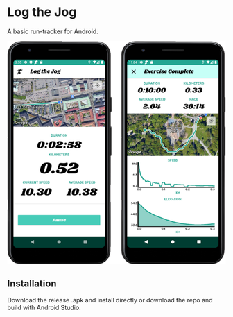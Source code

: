 # Log the Jog
A basic run-tracker for Android.

![Screenshots](https://github.com/antonjolsson/log-the-jog/blob/master/screenshots/Log%20the%20Jog%20screenshots.png)

## Installation
Download the release .apk and install directly or download the repo and build with Android Studio.
